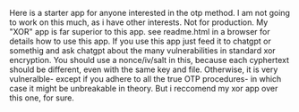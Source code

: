 Here is a starter app for anyone interested in the otp method. I am not going to work on this much, as i have other interests. Not for production. My "XOR" app is far superior to this app. see readme.html in a browser for details how to use this app. If you use this app just feed it to chatgpt or somethig and ask chatgpt about the many vulnerabilities in standard xor encryption. You should use a nonce/iv/salt in this, because each cyphertext should be different, even with the same key and file. Otherwise, it is very vulneralble- except if you adhere to all the true OTP procedures- in which case it might be unbreakable in theory. But i reccomend my xor app over this one, for sure. 
